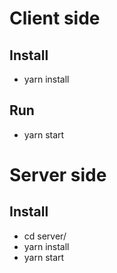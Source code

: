 # Client side
## Install
- yarn install

## Run
- yarn start

# Server side
## Install
- cd server/
- yarn install
- yarn start
